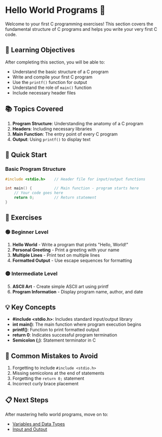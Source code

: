 # Hello World Programs 🌟

Welcome to your first C programming exercises! This section covers the fundamental structure of C programs and helps you write your very first C code.

## 🎯 Learning Objectives

After completing this section, you will be able to:
- Understand the basic structure of a C program
- Write and compile your first C program
- Use the `printf()` function for output
- Understand the role of `main()` function
- Include necessary header files

## 📚 Topics Covered

1. **Program Structure**: Understanding the anatomy of a C program
2. **Headers**: Including necessary libraries
3. **Main Function**: The entry point of every C program  
4. **Output**: Using `printf()` to display text

## 🚀 Quick Start

### Basic Program Structure
```c
#include <stdio.h>    // Header file for input/output functions

int main() {          // Main function - program starts here
    // Your code goes here
    return 0;         // Return statement
}
```

## 📝 Exercises

### 🟢 Beginner Level

1. **Hello World** - Write a program that prints "Hello, World!"
2. **Personal Greeting** - Print a greeting with your name
3. **Multiple Lines** - Print text on multiple lines
4. **Formatted Output** - Use escape sequences for formatting

### 🟡 Intermediate Level

5. **ASCII Art** - Create simple ASCII art using printf
6. **Program Information** - Display program name, author, and date

## 💡 Key Concepts

- **#include <stdio.h>**: Includes standard input/output library
- **int main()**: The main function where program execution begins
- **printf()**: Function to print formatted output
- **return 0**: Indicates successful program termination
- **Semicolon (;)**: Statement terminator in C

## 🔧 Common Mistakes to Avoid

1. Forgetting to include `#include <stdio.h>`
2. Missing semicolons at the end of statements
3. Forgetting the `return 0;` statement
4. Incorrect curly brace placement

## 📋 Next Steps

After mastering hello world programs, move on to:
- [Variables and Data Types](../variables/)
- [Input and Output](../input-output/)